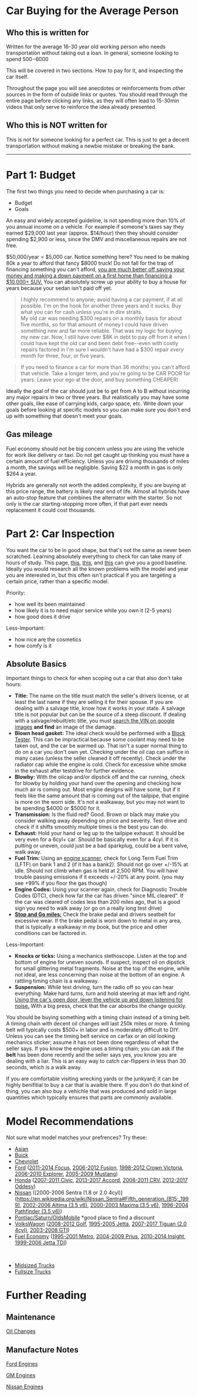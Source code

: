 # Car Buying for the Average Person

## Who this is written for

Written for the average 16-30 year old working person who needs transportation without taking out a loan. In general, someone looking to spend $500-$6000

This will be covered in two sections. How to pay for it, and inspecting the car itself.

Throughout the page you will see anecdotes or reinforcements from other sources in the form of outside links or quotes. You should read through the entire page before clicking any links, as they will often lead to 15-30min videos that only serve to reinforce the idea already presented.

## Who this is **NOT** written for

This is not for someone looking for a perfect car. This is just to get a decent transportation without making a newbie mistake or breaking the bank.

--------------------
# Part 1: Budget

The first two things you need to decide when purchasing a car is:
- Budget
- Goals

An easy and widely accepted guideline, is not spending more than 10% of you annual income on a vehicle. For example if someone's taxes say they earned $29,000 last year (approx. $14/hour) then they should consider spending $2,900 or less, since the DMV and miscellaneous repairs are not free.

$50,000/year = $5,000 car. Notice something here? You need to be making 80k a year to afford that fancy $8000 truck! Do not fall for the trap of financing something you can't afford, [you are much better off saving your money and making a down payment on a first home than financing a $10,000+ SUV.](https://youtu.be/sQo4nzqYR50?t=290) You can absolutely screw up your ability to buy a house for years because your sedan isn't paid off yet.

> I highly recommend to anyone; avoid having a car payment, if at all possible. I'm on the hook for another three years and it sucks. Buy what you can for cash unless you're in dire straits.
<br>My old car was needing $300 repairs on a monthly basis for about five months, so for that amount of money I could have driven something new and far more reliable. That was my logic for buying my new car. Now, I still have over $8K in debt to pay off from it when I could have kept the old car and been debt free--even with costly repairs factored in I'm sure I wouldn't have had a $300 repair _every month_ for three, four, or five years.

> If you need to finance a car for more than 36 months; you can't afford that vehicle. Take a longer term, and you're going to be CAR POOR for years. Leave your ego at the door, and buy something CHEAPER!

Ideally the goal of the car should just be to get from A to B without incurring any major repairs in two or three years. But realistically you may have some other goals, like ease of carrying kids, cargo space, etc. Write down your goals before looking at specific models so you can make sure you don't end up with something that doesn't meet your goals.

## Gas mileage

Fuel economy should not be big concern unless you are using the vehicle for work like delivery or taxi. Do not get caught up thinking you must have a certain amount of fuel efficiency. Unless you are driving thousands of miles a month, the savings will be negligible. Saving $22 a month in gas is only $264 a year.

Hybrids are generally not worth the added complexity, if you are buying at this price range, the battery is likely near end of life. Almost all hybrids have an auto-stop feature that combines the alternator with the starter. So not only is the car starting-stopping more often, if that part ever needs replacement it could cost thousands.


# Part 2: Car Inspection

You want the car to be in good shape, but that's not the same as never been scratched. Learning absolutely everything to check for can take many of hours of study. This page, [this](https://youtu.be/6vZXLaP6Sok), [this](https://youtu.be/vyaNeKZjHcI), and [this](https://youtu.be/739IDmDSN6Q) can give you a good baseline. Ideally you would research all the known problems with the model and year you are interested in, but this often isn't practical if you are targeting a certain price, rather than a specific model.

Priority:
- how well its been maintained
- how likely it is to need major service while you own it (2-5 years)
- how good does it drive

Less-Important:
- how nice are the cosmetics
- how comfy is it


## Absolute Basics
Important things to check for when scoping out a car that also don't take hours:
- **Title:**				 The name on the title must match the seller's drivers license, or at least the last name if they are selling it for their spouse. If you are dealing with a salvage title, know how it works in your state. A salvage title is not popular but can be the source of a steep discount. If dealing with a salvage/rebuilt/etc title, you must [search the VIN on google images](https://www.google.com/search?q=2FTRX17213CA05298&tbm=isch) **and find** an image of the damage.
- **Blown head gasket:**     The ideal check would be performed with a [Block Tester](https://youtu.be/CHp5E7XnbXo). This can be impractical because some coolant may need to be taken out, and the car be warmed up. That isn't a super normal thing to do on a car you don't own yet. Checking under the oil cap can suffice in many cases (unless the seller cleaned it off recently). Check under the radiator cap while the engine is cold. Check for excessive white smoke in the exhaust after testdrive for further evidence.
- **Blowby:**                With the oilcap and/or dipstick off and the car running, check for blowby by holding your hand over the opening and checking how much air is coming out. Most engine designs will have some, but if it feels like the same amount that is coming out of the tailpipe, that engine is more on the worn side. It's not a walkaway, but you may not want to be spending $4000 or $5000 for it.
- **Transmission:**          Is the fluid red? Good. Brown or black may make you consider walking away depending on price and severity. Test drive and check if it shifts smoothly multiple times is the best you can do.
- **Exhaust:**               Hold your hand or leg up to the tailpipe exhaust. It should be very even for a 6cyl+ car. Should be basically even for a 4cyl. If it is putting or uneven, could just be a bad sparkplug, could be a bent valve, walk away.
- **Fuel Trim:**             Using an [engine scanner](https://www.amazon.com/LAUNCH-OBD2-Scanner-Universal-Automotive/dp/B07QLTYKDW), check for Long Term Fuel Trim (LFTF) on bank 1 and 2 (if it has a bank2). Should not go over +/-15% at idle. Should not climb when gas is held at 2,500 RPM. You will have trouble passing emissions if it exceeds +/-20% at any point. (you may see +99% if you floor the gas though)
- **Engine Codes:**          Using your scanner again, check for Diagnostic Trouble Codes (DTC), check how far the car has driven "since MIL cleared". If the car was cleared of codes less than 200 miles ago, that is a good sign you need to walk away (or go on a really long test drive)
- **[Stop and Go miles:](https://youtu.be/yK7MXNaNGho)**     Check the brake pedal and drivers seatbelt for excessive wear. If the brake pedal is worn down to metal in any area, that is typically a walkaway in my book, but the price and other conditions can be factored in.



Less-Important:
- **Knocks or ticks:**       Using a mechanics stethoscope. Listen at the top and bottom of engine for uneven sounds. If suspect, inspect oil on dipstick for small glittering metal fragments. Noise at the top of the engine, while not ideal, are less concerning than noise at the bottom of an engine. A rattling timing chain is a walkaway.
- **Suspension:**            While test driving, turn the radio off so you can hear everything. Make hard turns, turn and hold steering at max left and right. [Using the car's open door, lever the vehicle up and down listening for noise.](https://youtu.be/ZGb51Od62t4?t=518) With a big press, check that the car absorbs the change quickly.


You should be buying something with a timing chain instead of a timing belt. A timing chain with decent oil changes will last 250k miles or more. A timing belt will typically costs $500+ in labor and is moderately difficult to DIY. Unless you can see the timing belt service on carfax or an old looking mechanics sticker; assume it has not been done regardless of what the seller says. If you know the engine uses a timing chain; you can ask if the **belt** has been done recently and the seller says yes, you know you are dealing with a liar. This is an easy way to catch car-flippers in less than 30 seconds, which is a walk away.

If you are comfortable visiting wrecking yards or the junkyard; it can be highly benifitial to buy a car that is avaible there. If you don't do that kind of thing, you can also buy a vehichle that was produced and sold in large quantities which typically ensures that parts are commonly available.


# Model Recommendations

Not sure what model matches your prefrences? Try these:
- [Asian](https://www.youtube.com/watch?v=VEkg4uTdYn4)
- [Buick](https://www.youtube.com/watch?v=GxZUc3DEpPk)
- [Chevrolet](https://www.youtube.com/watch?v=aUe0x9s9nyE)
- [Ford](https://www.youtube.com/watch?v=-vnx_hT2wYQ) ([2011-2014 Focus](https://en.wikipedia.org/wiki/Ford_Focus_(third_generation)), [2006-2012 Fusion](https://en.wikipedia.org/wiki/Ford_Fusion_(Americas)#First_generation_(2006)), [1998-2012 Crown Victoria](https://en.wikipedia.org/wiki/Ford_Crown_Victoria#Second_generation_(EN114;_1998%E2%80%932012)), [2006-2010 Explorer](https://en.wikipedia.org/wiki/Ford_Explorer#Fourth_generation_(U251;_2006)), [2005-2009 Mustang](https://en.wikipedia.org/wiki/Ford_Mustang_(fifth_generation)))
- [Honda](https://www.youtube.com/watch?v=kCCVeDx__9Y) ([2007-2011 Civic](https://en.wikipedia.org/wiki/Honda_Civic_(eighth_generation)), [2013-2017 Accord](https://en.wikipedia.org/wiki/Honda_Accord_(ninth_generation)), [2006-2011 CRV](https://en.wikipedia.org/wiki/Honda_CR-V_(third_generation)), [2012-2017 Oddesy](https://en.wikipedia.org/wiki/Honda_Odyssey_(North_America)#Fourth_generation_(RL5;_2011-2017)))
- [Nissan](https://www.youtube.com/watch?v=s_Y6P_6LFMo) ([2000-2006 Sentra (1.8 or 2.0 4cyl)](https://en.wikipedia.org/wiki/Nissan_Sentra#Fifth_generation_(B15;_1999), [2002-2006 Altima (3.5 v6)](https://en.wikipedia.org/wiki/Nissan_Altima#Third_generation_(L31,_2002%E2%80%932006)), [2000-2003 Maxima (3.5 v6)](https://en.wikipedia.org/wiki/Nissan_Maxima#Fifth_generation_(A33B;_2000)), [1996-2004 Pathfinder (3.5 v6)](https://en.wikipedia.org/wiki/Nissan_Pathfinder#Second_generation_(R50;_1995)))
- [Pontiac/Saturn/OldsMobile](https://www.youtube.com/watch?v=OCvmqzRI-BE) *good place to find a discount
- [VolksWagon](https://www.youtube.com/watch?v=RG70UZv23dE) ([2008-2012 Golf](https://en.wikipedia.org/wiki/Volkswagen_Golf_Mk6), [1995-2005 Jetta](https://en.wikipedia.org/wiki/Volkswagen_Jetta#Fourth_generation_(A4,_Typ_1J;_1999)), [2007-2017 Tiguan (2.0 4cyl)](https://en.wikipedia.org/wiki/Volkswagen_Tiguan#First_generation_(5N;_2007)), [2003-2008 GTI](https://en.wikipedia.org/wiki/Volkswagen_Golf#Fifth_generation_(Mk5/A5,_Typ_1K;_2003)))
- [Fuel Economy](https://youtu.be/9VoRk-k94Gk) ([1995-2001 Metro](https://en.wikipedia.org/wiki/Geo_Metro#Second_generation_(1995%E2%80%932001)), [2004-2009 Prius](https://en.wikipedia.org/wiki/Toyota_Prius_(XW20)), [2010-2014 Insight](https://en.wikipedia.org/wiki/Honda_Insight#Second_generation_(ZE2/ZE3;_2009)), [1999-2006 Jetta TDI](https://en.wikipedia.org/wiki/Volkswagen_Jetta#Fourth_generation_(A4,_Typ_1J;_1999)))
<br>

- [Midsized Trucks](https://www.youtube.com/watch?v=wWP3baxDt3w)
- [Fullsize Trucks](https://www.youtube.com/watch?v=u6Jx0dWLQSI)


# Further Reading

## Maintenance
[Oil Changes](/oilchanges)

## Manufacture Notes
[Ford Engines](/ford)

[GM Engines](/gm)

[Nissan Engines](/nissan)
